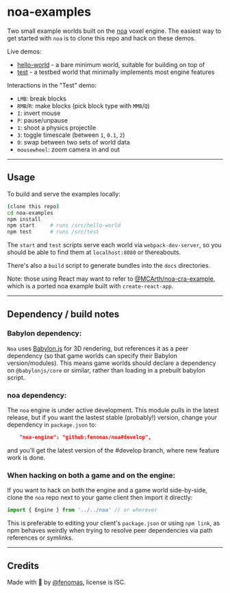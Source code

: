 
# noa-examples

Two small example worlds built on the [noa](https://github.com/fenomas/noa) voxel engine. The easiest way to get started with `noa` is to clone this repo and hack on these demos.

Live demos:
 * [hello-world](https://fenomas.github.io/noa-examples/hello-world/) - a bare minimum world, suitable for building on top of
 * [test](https://fenomas.github.io/noa-examples/test/) - a testbed world that minimally implements most engine features

Interactions in the "Test" demo:
 * `LMB`: break blocks
 * `RMB`/`R`: make blocks (pick block type with `MMB`/`Q`)
 * `I`: invert mouse
 * `P`: pause/unpause
 * `1`: shoot a physics projectile
 * `3`: toggle timescale (between `1`, `0.1`, `2`)
 * `O`: swap between two sets of world data
 * `mousewheel`: zoom camera in and out

----

## Usage

To build and serve the examples locally:

```sh
(clone this repo)
cd noa-examples
npm install
npm start     # runs /src/hello-world
npm test      # runs /src/test
```

The `start` and `test` scripts serve each world via `webpack-dev-server`, so you should be able to find them at `localhost:8080` or thereabouts.

There's also a `build` script to generate bundles into the `docs` directories.

Note: those using React may want to refer to [@MCArth/noa-cra-example](https://github.com/MCArth/noa-cra-example), which is a ported noa example built with `create-react-app`.


----

## Dependency / build notes

### Babylon dependency:

`Noa` uses [Babylon.js](https://www.babylonjs.com/) for 3D rendering, but references it as a peer dependency (so that game worlds can specify their Babylon version/modules). This means game worlds should declare a dependency on `@babylonjs/core` or similar, rather than loading in a prebuilt babylon script.

### noa dependency:

The `noa` engine is under active development. This module pulls in the latest release, but if you want the lastest stable (probably!) version, change your dependency in `package.json` to:

```json
    "noa-engine": "github:fenomas/noa#develop",
```

and you'll get the latest version of the #develop branch, where new feature work is done.

### When hacking on both a game and on the engine:

If you want to hack on both the engine and a game world side-by-side, clone the `noa` repo next to your game client then import it directly:

```js
import { Engine } from '../../noa' // or wherever
```

This is preferable to editing your client's `package.json` or using `npm link`, as npm behaves weirdly when trying to resolve peer dependencies via path references or symlinks.

----

## Credits

Made with 🍺 by [@fenomas](https://fenomas.com), license is ISC.


